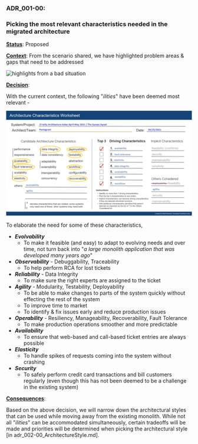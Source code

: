 ### **ADR_001-00**:

### Picking the most relevant characteristics needed in the migrated architecture

**<u>Status</u>**:	Proposed

**<u>Context</u>**: From the scenario shared, we have highlighted problem areas & gaps that need to be addressed

![highlights from a bad situation](https://raw.githubusercontent.com/amitosaurus/pentagram/The_Sysops_Squad_Architecture_AB/The_Sysops_Squad/architecture/images/Sysops_Squad_Bad_Situation_Highlights.png)

**<u>Decision</u>**:

With the current context, the following "*ilities*" have been deemed most relevant -

![](https://raw.githubusercontent.com/amitosaurus/pentagram/main/imgs/TSS_ArchitectureCharacteristics.png)



To elaborate the need for some of these characteristics,

- ***Evolvability***
  - To make it feasible (and easy) to adapt to evolving needs and over time, not turn back into "*a large monolith application that was developed many years ago*"
- ***Observability*** - Debuggability, Traceability
  - To help perform RCA for lost tickets
- ***Reliability*** - Data Integrity
  - To make sure the right experts are assigned to the ticket
- ***Agility*** - Modularity, Testability, Deployability
  - To be able to make changes to parts of the system quickly without effecting the rest of the system
  - To improve time to market
  - To identify & fix issues early and reduce production issues
- ***Operability*** - Resiliency, Manageability, Recoverability, Fault Tolerance
  - To make production operations smoother and more predictable 
- ***Availability***
  - To ensure that web-based and call-based ticket entries are always possible
- ***Elasticity***
  - To handle spikes of requests coming into the system without crashing
- ***Security***
  - To safely perform credit card transactions and bill customers regularly (even though this has not been deemed to be a challenge in the existing system)

**<u>Consequences</u>**:

Based on the above decision, we will narrow down the architectural styles that can be used while moving away from the existing monolith. While not all "*ilities*" can be accommodated simultaneously, certain tradeoffs will be made and priorities will be determined when picking the architectural style [in adr_002-00_ArchitectureStyle.md].